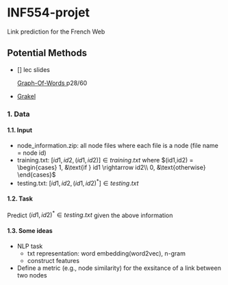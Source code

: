 # INF554-projet
Link prediction for the French Web

## Potential Methods

- [] lec slides 
	
	[Graph-Of-Words ](https://moodle.polytechnique.fr/pluginfile.php/171960/mod_resource/content/1/ML_DL_graphs.pdf)  p28/60
- [Grakel](https://ysig.github.io/GraKeL/dev/)



### 1. Data
#### 1.1. Input
- node_information.zip: all node files where each file is a node (file name = node id) 
- training.txt: $[id1,id2,(id1,id2)] \in training.txt$ where $(id1,id2) = \begin{cases} 1, &\text{if }  id1 \rightarrow id2\\ 0, &\text{otherwise} \end{cases}$
- testing.txt: $[id1,id2,(id1,id2)^*] \in testing.txt$ 

#### 1.2. Task
Predict $(id1,id2)^* \in testing.txt$ given the above information 

#### 1.3. Some ideas
- NLP task
	- txt representation: word embedding(word2vec), n-gram
	- construct features 
- Define a metric (e.g., node similarity) for the exsitance of a link between two nodes 
 